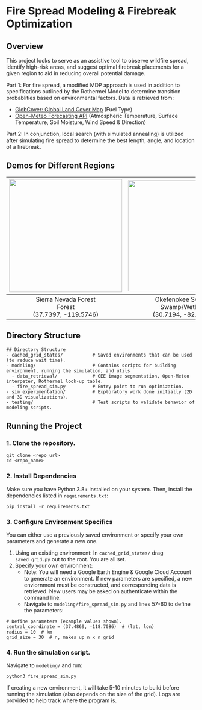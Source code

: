 # Fire Spread Modeling & Firebreak Optimization
## Overview
This project looks to serve as an assistive tool to observe wildfire spread, identify high-risk areas, and suggest optimal firebreak placements for a given region to aid in reducing overall potential damage. 

Part 1: For fire spread, a modified MDP approach is used in addition to specifications outlined by the Rothermel Model to determine transition probablities based on environmental factors. Data is retrieved from: 
- [GlobCover: Global Land Cover Map](https://developers.google.com/earth-engine/datasets/catalog/ESA_GLOBCOVER_L4_200901_200912_V2_3) (Fuel Type)
- [Open-Meteo Forecasting API](https://open-meteo.com/en/docs) (Atmospheric Temperature, Surface Temperature, Soil Moisture, Wind Speed & Direction)

Part 2: In conjunction, local search (with simulated annealing) is utilized after simulating fire spread to determine the best length, angle, and location of a firebreak.  


## Demos for Different Regions


| <img src="https://github.com/user-attachments/assets/442eaa77-cfd7-4cdd-8a1f-4b082b010227" width="300"/> | <img src="https://github.com/user-attachments/assets/f7945bcd-84dc-48e3-bdd7-ad40af6fb95f" width="295"/> | <img src="https://github.com/user-attachments/assets/76d93de4-bb45-4d7a-aa65-aa486b7f5532" width="303"/> | 
|--------|--------|--------|
| <div align="center">Sierra Nevada Forest<br>Forest<br>(37.7397, -119.5746)</div> | <div align="center">Okefenokee Swamp<br>Swamp/Wetland<br>(30.7194, -82.1500)</div> | <div align="center">Lake Tahoe<br>Water Body<br>(39.0968, -120.0324)</div> |

## Directory Structure

```
## Directory Structure
- cached_grid_states/           # Saved environments that can be used (to reduce wait time).
- modeling/                     # Contains scripts for building environment, running the simulation, and utils
  - data_retrieval/             # GEE image segmentation, Open-Meteo interpeter, Rothermel look-up table.
  - fire_spread_sim.py          # Entry point to run optimization.
- sim_experimentation/          # Exploratory work done initially (2D and 3D visualizations).
- testing/                      # Test scripts to validate behavior of modeling scripts.
```

## Running the Project
### 1. Clone the repository.
```
git clone <repo_url>
cd <repo_name>
```

### 2. Install Dependencies
Make sure you have Python 3.8+ installed on your system. Then, install the dependencies listed in `requirements.txt`:
```
pip install -r requirements.txt
```

### 3. Configure Environment Specifics
You can either use a previously saved environment or specify your own parameters and generate a new one.
1. Using an existing environment: In `cached_grid_states/` drag `saved_grid.py` out to the root. You are all set.
2. Specify your own environment:
   - Note: You will need a Google Earth Engine & Google Cloud Account to generate an environment. If new parameters are specified, a new enviornment must be constructed, and corresponding data is retrieved. New users may be asked on authenticate within the command line.
   - Navigate to `modeling/fire_spread_sim.py` and lines 57-60 to define the parameters:

```
# Define parameters (example values shown).
central_coordinate = (37.4869, -118.7086)  # (lat, lon)
radius = 10  # km
grid_size = 30  # n, makes up n x n grid
```

### 4. Run the simulation script.
Navigate to `modeling/` and run:
```
python3 fire_spread_sim.py
```
If creating a new environment, it will take 5-10 minutes to build before running the simulation (also depends on the size of the grid). Logs are provided to help track where the program is.
